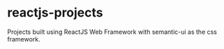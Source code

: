 # reactjs-projects
Projects built using ReactJS Web Framework with semantic-ui as the css framework.


